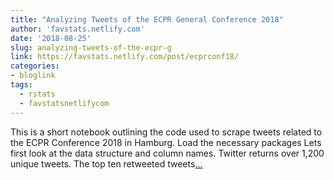 ```yaml
---
title: "Analyzing Tweets of the ECPR General Conference 2018"
author: 'favstats.netlify.com'
date: '2018-08-25'
slug: analyzing-tweets-of-the-ecpr-g
link: https://favstats.netlify.com/post/ecprconf18/
categories:
- bloglink
tags:
  - rstats
  - favstatsnetlifycom
---
```


This is a short notebook outlining the code used to scrape tweets related to the ECPR Conference 2018 in Hamburg. Load the necessary packages Lets first look at the data structure and column names. Twitter returns over 1,200 unique tweets. The top ten retweeted tweets[... <i class="fas fa-external-link-alt"></i>](https://favstats.netlify.com/post/ecprconf18/)

